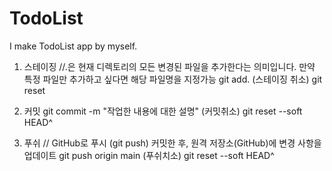 # TodoList

I make TodoList app by myself.

1. 스테이징 //.은 현재 디렉토리의 모든 변경된 파일을 추가한다는 의미입니다. 만약 특정 파일만 추가하고 싶다면 해당 파일명을 지정가능
   git add.
   (스테이징 취소) git reset

2. 커밋
   git commit -m "작업한 내용에 대한 설명"
   (커밋취소) git reset --soft HEAD^

3. 푸쉬 // GitHub로 푸시 (git push) 커밋한 후, 원격 저장소(GitHub)에 변경 사항을 업데이트
   git push origin main
   (푸쉬치소) git reset --soft HEAD^
